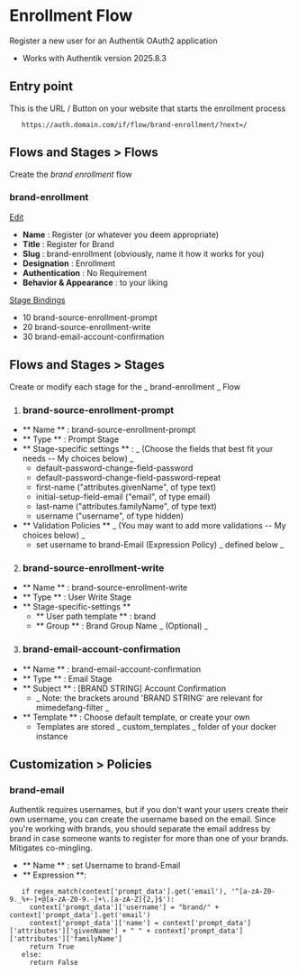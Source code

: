 # Enrollment Flow
Register a new user for an Authentik OAuth2 application

- Works with Authentik version 2025.8.3

## Entry point
This is the URL / Button on your website that starts the enrollment process
```
   https://auth.domain.com/if/flow/brand-enrollment/?next=/
```

## Flows and Stages > Flows
Create the _brand enrollment_ flow

### brand-enrollment

<ins>Edit</ins>
* **Name** : Register (or whatever you deem appropriate)
* **Title** : Register for Brand
* **Slug** : brand-enrollment (obviously, name it how it works for you)
* **Designation** : Enrollment
* **Authentication** : No Requirement
* **Behavior & Appearance** : to your liking

<ins>Stage Bindings</ins>
* 10 brand-source-enrollment-prompt  
* 20 brand-source-enrollment-write  
* 30 brand-email-account-confirmation

## Flows and Stages > Stages
Create or modify each stage for the _ brand-enrollment _ Flow


1. ### brand-source-enrollment-prompt
* ** Name ** : brand-source-enrollment-prompt
* ** Type ** : Prompt Stage
* ** Stage-specific settings ** : _ (Choose the fields that best fit your needs -- My choices below) _ 
  * default-password-change-field-password
  * default-password-change-field-password-repeat
  * first-name ("attributes.givenName", of type text)
  * initial-setup-field-email ("email", of type email)
  * last-name ("attributes.familyName", of type text)
  * username ("username", of type hidden)
* ** Validation Policies ** _ (You may want to add more validations -- My choices below) _
  * set username to brand-Email (Expression Policy) _ defined below _

2. ### brand-source-enrollment-write
* ** Name ** : brand-source-enrollment-write
* ** Type ** : User Write Stage
* ** Stage-specific-settings **
  * ** User path template ** : brand
  * ** Group ** : Brand Group Name _ (Optional) _

3. ### brand-email-account-confirmation
* ** Name ** : brand-email-account-confirmation
* ** Type ** : Email Stage
* ** Subject ** : [BRAND STRING] Account Confirmation 
  * _ Note: the brackets around 'BRAND STRING' are relevant for mimedefang-filter _
* ** Template ** : Choose default template, or create your own
  * Templates are stored _ custom\_templates _ folder of your docker instance

## Customization > Policies

### brand-email
Authentik requires usernames, but if you don't want your users create their own username, you can create the username based on the email. Since you're working with brands, you should separate the email address by brand in case someone wants to register for more than one of your brands.  Mitigates co-mingling.

* ** Name ** : set Username to brand-Email
* ** Expression **:
```
   if regex_match(context['prompt_data'].get('email'), '^[a-zA-Z0-9._%+-]+@[a-zA-Z0-9.-]+\.[a-zA-Z]{2,}$'):
     context['prompt_data']['username'] = "brand/" + context['prompt_data'].get('email')
     context['prompt_data']['name'] = context['prompt_data']['attributes']['givenName'] + " " + context['prompt_data']['attributes']['familyName']
     return True
   else:
     return False
```
